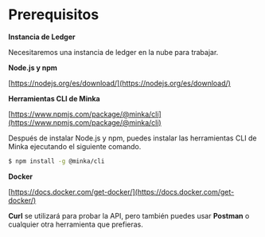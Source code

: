 # Prerequisitos

**Instancia de Ledger**

Necesitaremos una instancia de ledger en la nube para trabajar.

**Node.js y npm**

[https://nodejs.org/es/download/](https://nodejs.org/es/download/)

**Herramientas CLI de Minka**

[https://www.npmjs.com/package/@minka/cli](https://www.npmjs.com/package/@minka/cli)

Después de instalar Node.js y npm, puedes instalar las herramientas CLI de Minka ejecutando el siguiente comando.

```bash
$ npm install -g @minka/cli
```

**Docker**

[https://docs.docker.com/get-docker/](https://docs.docker.com/get-docker/)

**Curl** se utilizará para probar la API, pero también puedes usar **Postman** o cualquier otra herramienta que prefieras.
